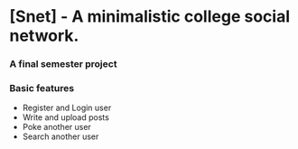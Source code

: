 # [Snet] - A minimalistic college social network.
### A final semester project

### Basic features
- Register and Login user
- Write and upload posts
- Poke another user
- Search another user